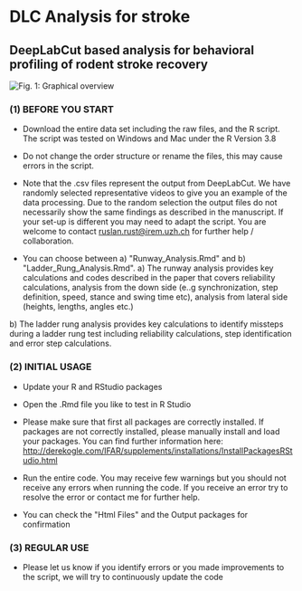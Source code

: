 # DLC Analysis for stroke
## DeepLabCut based analysis for behavioral profiling of rodent stroke recovery 

![Fig. 1: Graphical overview](https://user-images.githubusercontent.com/58003304/128338257-0d5d6ca8-c62c-422d-938a-e02ec4f37e55.jpg)


### (1) BEFORE YOU START

-  Download the entire data set including the raw files, and the R script. The script was tested on Windows and Mac under the R Version 3.8  

- Do not change the order structure or rename the files, this may cause errors in the script.

- Note that the .csv files represent the output from DeepLabCut. We have randomly selected representative videos to give you an example of the data processing. Due to the random selection the output files do not necessarily show the same findings as described in the manuscript. If your set-up is different you may need to adapt the script. You are welcome to contact ruslan.rust@irem.uzh.ch for further help / collaboration. 

- You can choose between a) "Runway_Analysis.Rmd" and b) "Ladder_Rung_Analysis.Rmd". 
a) The runway analysis provides key calculations and codes described in the paper that covers reliability calculations, analysis from the down side (e..g synchronization, step definition, speed, stance and swing time etc), analysis from lateral side (heights, lengths, angles etc.) 

b) The ladder rung analysis provides key calculations to identify missteps during a ladder rung test including reliability calculations, step identification and error step calculations. 


### (2) INITIAL USAGE
- Update your R and RStudio packages 

- Open the .Rmd file you like to test in R Studio

- Please make sure that first all packages are correctly installed. If packages are not correctly installed, please manually install and load your packages. You can find further information here: http://derekogle.com/IFAR/supplements/installations/InstallPackagesRStudio.html 

- Run the entire code. You may receive few warnings but you should not receive any errors when running the code. If you receive an error try to resolve the error or contact me for further help.

- You can check the "Html Files" and the Output packages for confirmation 

### (3) REGULAR USE

- Please let us know if you identify errors or you made improvements to the script, we will try to continuously update the code 






